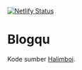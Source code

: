 [![Netlify Status](https://api.netlify.com/api/v1/badges/0b970c7b-d015-4cad-bdc1-c7e76e11f371/deploy-status)](https://app.netlify.com/sites/halimboi/deploys)

# Blogqu

Kode sumber [Halimboi](https://halimboi.com).
